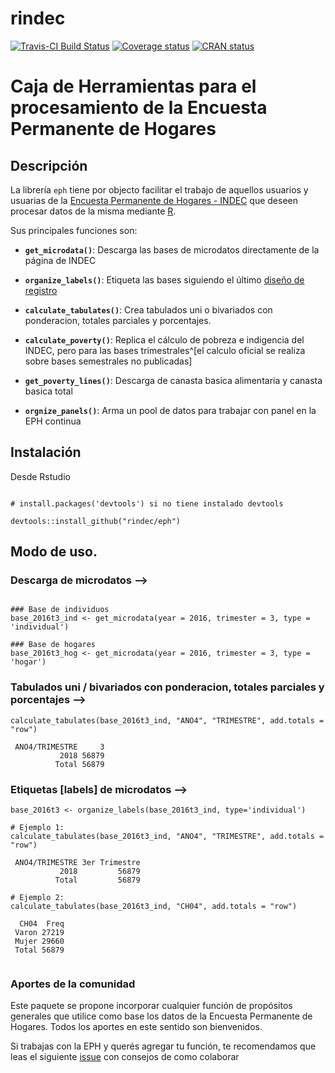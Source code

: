 # rindec

<!-- badges: start -->
[![Travis-CI Build
Status](https://api.travis-ci.org/rindec/eph.svg?branch=master)](https://travis-ci.org/rindec/eph)
[![Coverage
status](https://codecov.io/gh/rindec/eph/branch/master/graph/badge.svg)](https://codecov.io/gh/rindec/eph?branch=master)
[![CRAN status](https://www.r-pkg.org/badges/version/eph)](https://cran.r-project.org/package=eph)
  <!-- badges: end -->



# Caja de Herramientas para el procesamiento de la Encuesta Permanente de Hogares

## Descripción
La librería `eph` tiene por objecto facilitar el trabajo de aquellos usuarios y usuarias de la [Encuesta Permanente de Hogares - INDEC](https://www.indec.gob.ar/bases-de-datos.asp) que deseen procesar datos de la misma mediante [R](https://www.r-project.org/).


Sus principales funciones son:

- **`get_microdata()`**: Descarga las bases de microdatos directamente de la página de INDEC

- **`organize_labels()`**: Etiqueta las bases siguiendo el último [diseño de registro](https://www.indec.gob.ar/ftp/cuadros/menusuperior/eph/EPH_registro_t218.pdf)

- **`calculate_tabulates()`**: Crea tabulados uni o bivariados con ponderacion, totales parciales y porcentajes.

- **`calculate_poverty()`**: Replica el cálculo de pobreza e indigencia del INDEC, pero para las bases trimestrales^[el calculo oficial se realiza sobre bases semestrales no publicadas]

- **`get_poverty_lines()`**: Descarga de canasta basica alimentaria y canasta basica total

- **`orgnize_panels()`**: Arma un pool de datos para trabajar con panel en la EPH continua


## Instalación

Desde Rstudio 

```

# install.packages('devtools') si no tiene instalado devtools

devtools::install_github("rindec/eph")

```

## Modo de uso.

### Descarga de microdatos -->
```

### Base de individuos
base_2016t3_ind <- get_microdata(year = 2016, trimester = 3, type = 'individual')

### Base de hogares
base_2016t3_hog <- get_microdata(year = 2016, trimester = 3, type = 'hogar')

```

### Tabulados uni / bivariados con ponderacion, totales parciales y porcentajes -->

```
calculate_tabulates(base_2016t3_ind, "ANO4", "TRIMESTRE", add.totals = "row")

 ANO4/TRIMESTRE     3
           2018 56879
          Total 56879

```

### Etiquetas [labels] de microdatos -->
```
base_2016t3 <- organize_labels(base_2016t3_ind, type='individual')

# Ejemplo 1:
calculate_tabulates(base_2016t3_ind, "ANO4", "TRIMESTRE", add.totals = "row")

 ANO4/TRIMESTRE 3er Trimestre
           2018         56879
          Total         56879
          
# Ejemplo 2:
calculate_tabulates(base_2016t3_ind, "CH04", add.totals = "row")

  CH04  Freq
 Varon 27219
 Mujer 29660
 Total 56879
 
```

### Aportes de la comunidad

Este paquete se propone incorporar cualquier función de propósitos generales que utilice como base los datos de la Encuesta Permanente de Hogares. Todos los aportes en este sentido son bienvenidos.

Si trabajas con la EPH y querés agregar tu función, te recomendamos que leas el siguiente [issue](https://github.com/pablinte/eph/issues/5#issue-407890587) con consejos de como colaborar
